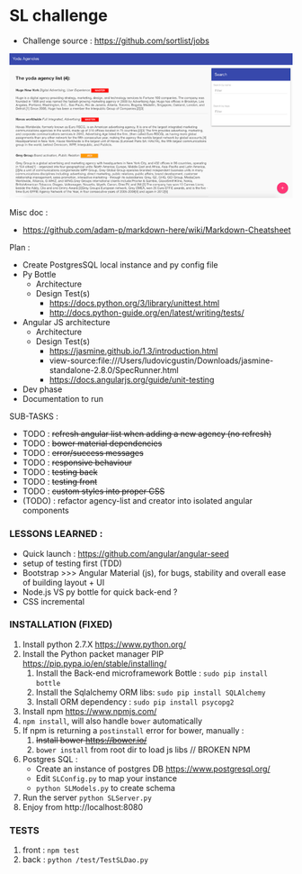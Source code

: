 SL challenge
============

* Challenge source : https://github.com/sortlist/jobs

![alt text](screenshot.png  "Screenshot")


Misc doc :
* https://github.com/adam-p/markdown-here/wiki/Markdown-Cheatsheet


Plan :
* Create PostgresSQL local instance and py config file
* Py Bottle
    * Architecture
    * Design Test(s)
        * https://docs.python.org/3/library/unittest.html
        * http://docs.python-guide.org/en/latest/writing/tests/
* Angular JS architecture
    * Architecture
    * Design Test(s)
        * https://jasmine.github.io/1.3/introduction.html
        * view-source:file:///Users/ludovicgustin/Downloads/jasmine-standalone-2.8.0/SpecRunner.html
        * https://docs.angularjs.org/guide/unit-testing
* Dev phase
* Documentation to run

SUB-TASKS :
* TODO : ~~refresh angular list when adding a new agency (no refresh)~~
* TODO : ~~bower material dependencies~~
* TODO : ~~error/success messages~~
* TODO : ~~responsive behaviour~~
* TODO : ~~testing back~~
* TODO : ~~testing front~~
* TODO : ~~custom styles into proper CSS~~
* (TODO) : refactor agency-list and creator into isolated angular components

### LESSONS LEARNED :
- Quick launch : https://github.com/angular/angular-seed
- setup of testing first (TDD)
- Bootstrap >>> Angular Material (js), for bugs, stability and overall ease of building layout + UI
- Node.js VS py bottle for quick back-end ?
- CSS incremental

### INSTALLATION (FIXED)
1. Install python 2.7.X https://www.python.org/
1. Install the Python packet manager PIP https://pip.pypa.io/en/stable/installing/
    1. Install the Back-end microframework Bottle : `sudo pip install bottle`
    1. Install the Sqlalchemy ORM libs: `sudo pip install SQLAlchemy`
    1. Install ORM dependency : `sudo pip install psycopg2`
2. Install npm https://www.npmjs.com/
3. `npm install`, will also handle `bower` automatically
3. If npm is returning a `postinstall` error for bower, manually :
    1. ~~Install bower https://bower.io/~~
    1. `bower install` from root dir to load js libs // BROKEN NPM
4. Postgres SQL :
    * Create an instance of postgres DB https://www.postgresql.org/
    * Edit `SLConfig.py` to map your instance
    * `python SLModels.py` to create schema
5. Run the server `python SLServer.py`
6. Enjoy from http://localhost:8080

### TESTS
1. front : `npm test`
2. back : `python /test/TestSLDao.py`